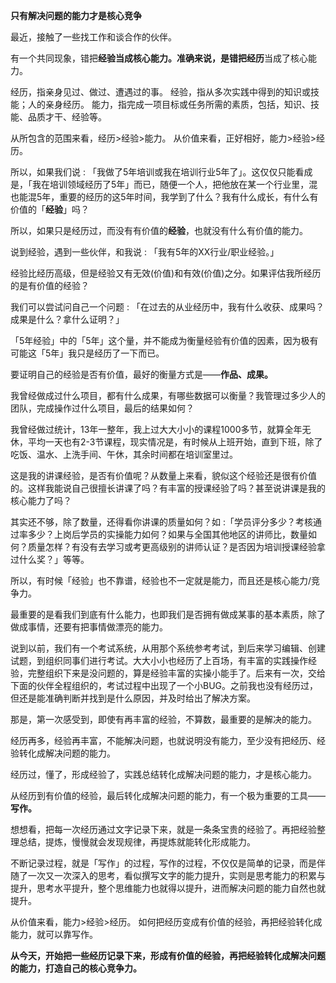 **只有解决问题的能力才是核心竞争**


最近，接触了一些找工作和谈合作的伙伴。

有一个共同现象，错把**经验当成核心能力。**准确来说，是错把**经历**当成了核心能力。

经历，指亲身见过、做过、遭遇过的事。
经验，指从多次实践中得到的知识或技能；人的亲身经历。
能力，指完成一项目标或任务所需的素质，包括，知识、技能、品质才干、经验等。

从所包含的范围来看，经历>经验>能力。
从价值来看，正好相好，能力>经验>经历。

所以，如果我们说 : 「我做了5年培训或我在培训行业5年了」。这仅仅只能看成是，「我在培训领域经历了5年」而已，随便一个人，把他放在某一个行业里，混也能混5年，重要的经历的这5年时间，我学到了什么？我有什么成长，有什么有价值的「**经验**」吗？

所以，如果只是经历过，而没有有价值的**经验**，也就没有什么有价值的能力。

说到经验，遇到一些伙伴，和我说 : 「我有5年的XX行业/职业经验。」

经验比经历高级，但是经验又有无效(价值)和有效(价值)之分。如果评估我所经历的是有价值的经验？

我们可以尝试问自己一个问题 : 「在过去的从业经历中，我有什么收获、成果吗？成果是什么？拿什么证明？」

「5年经验」中的「5年」这个量，并不能成为衡量经验有价值的因素，因为极有可能这「5年」我只是经历了一下而已。

要证明自己的经验是否有价值，最好的衡量方式是——**作品、成果。**

我曾经做成过什么项目，都有什么成果，有哪些数据可以衡量？我管理过多少人的团队，完成操作过什么项目，最后的结果如何？

我曾经做过统计，13年一整年，我上过大大小小的课程1000多节，就算全年无休，平均一天也有2-3节课程，现实情况是，有时候从上班开始，直到下班，除了吃饭、温水、上洗手间、午休，其余时间都在培训室里过。

这是我的讲课经验，是否有价值呢？从数量上来看，貌似这个经验还是很有价值的。这样我能说自己很擅长讲课了吗？有丰富的授课经验了吗？甚至说讲课是我的核心能力了吗？

其实还不够，除了数量，还得看你讲课的质量如何？如 :「学员评分多少？考核通过率多少？上岗后学员的实操能力如何？如果与全国其他地区的讲师比，数量如何？质量怎样？有没有去学习或考更高级别的讲师认证？是否因为培训授课经验拿过什么奖？」等等。

所以，有时候「经验」也不靠谱，经验也不一定就是能力，而且还是核心能力/竞争力。

最重要的是看我们到底有什么能力，也即我们是否拥有做成某事的基本素质，除了做成事情，还要有把事情做漂亮的能力。

说到以前，我们有一个考试系统，从用那个系统参考考试，到后来学习编辑、创建试题，到组织同事们进行考试。大大小小也经历了上百场，有丰富的实践操作经验，完整组织下来是没问题的，算是经验丰富的实操小能手了。后来有一次，交给下面的伙伴全程组织的，考试过程中出现了一个小BUG。之前我也没有经历过，但还是能准确判断并找到是什么原因，并及时给出了解决方案。

那是，第一次感受到，即使有再丰富的经验，不算数，最重要的是解决的能力。

经历再多，经验再丰富，不能解决问题，也就说明没有能力，至少没有把经历、经验转化成解决问题的能力。

经历过，懂了，形成经验了，实践总结转化成解决问题的能力，才是核心能力。

从经历到有价值的经验，最后转化成解决问题的能力，有一个极为重要的工具——**写作。**

想想看，把每一次经历通过文字记录下来，就是一条条宝贵的经验了。再把经验整理总结，提炼，慢慢就会发现规律，再提炼就能转化形成能力。

不断记录过程，就是「写作」的过程，写作的过程，不仅仅是简单的记录，而是伴随了一次又一次深入的思考，看似撰写文字的能力提升，实则是思考能力的积累与提升，思考水平提升，整个思维能力也就得以提升，进而解决问题的能力自然也就提升。

从价值来看，能力>经验>经历。
如何把经历变成有价值的经验，再把经验转化成能力，就可以靠写作。

**从今天，开始把一些经历记录下来，形成有价值的经验，再把经验转化成解决问题的能力，打造自己的核心竞争力。**






